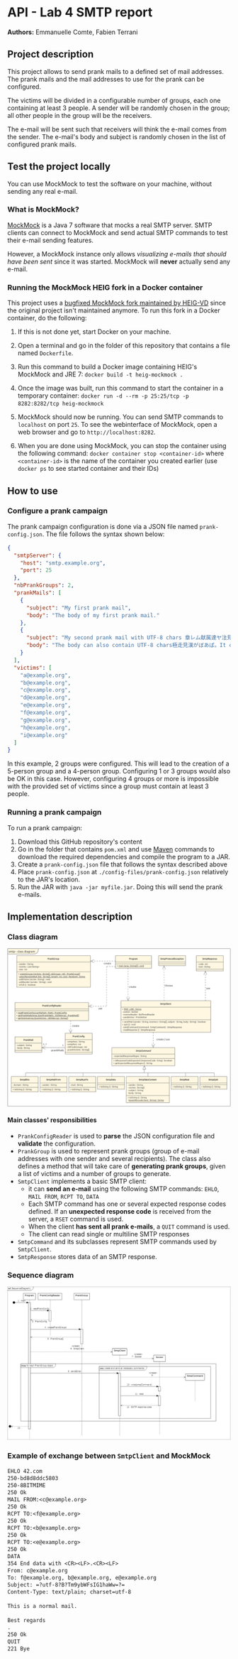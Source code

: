 # API - Lab 4 SMTP report

**Authors:** Emmanuelle Comte, Fabien Terrani

## Project description

This project allows to send prank mails to a defined set of mail addresses. The prank mails and the mail addresses to use for the prank can be configured.

The victims will be divided in a configurable number of groups, each one containing at least 3 people. A sender will be randomly chosen in the group; all other people in the group will be the receivers.

The e-mail will be sent such that receivers will think the e-mail comes from the sender. The e-mail's body and subject is randomly chosen in the list of configured prank mails.

## Test the project locally

You can use MockMock to test the software on your machine, without sending any real e-mail.

### What is MockMock?

[MockMock](https://github.com/tweakers/MockMock) is a Java 7 software that mocks a real SMTP server. SMTP clients can connect to MockMock and send actual SMTP commands to test their e-mail sending features.

However, a MockMock instance only allows *visualizing e-mails that should have been sent* since it was started. MockMock will **never** actually send any e-mail.

### Running the MockMock HEIG fork in a Docker container

This project uses a [bugfixed MockMock fork maintained by HEIG-VD](https://github.com/HEIGVD-Course-API/MockMock) since the original project isn't maintained anymore. To run this fork in a Docker container, do the following:

1. If this is not done yet, start Docker on your machine.

2. Open a terminal and go in the folder of this repository that contains a file named `Dockerfile`.

3. Run this command to build a Docker image containing HEIG's MockMock and JRE 7:
   `docker build -t heig-mockmock .`

4. Once the image was built, run this command to start the container in a temporary container:
   `docker run -d --rm -p 25:25/tcp -p 8282:8282/tcp heig-mockmock`

5. MockMock should now be running. You can send SMTP commands to `localhost` on port `25`. To see the webinterface of MockMock, open a web browser and go to `http://localhost:8282`.

6. When you are done using MockMock, you can stop the container using the following command: `docker container stop <container-id>` where `<container-id>` is the name of the container you created earlier (use `docker ps` to see started container and their IDs)

## How to use

### Configure a prank campaign

The prank campaign configuration is done via a JSON file named `prank-config.json`. The file follows the syntax shown below:

```json
{
  "smtpServer": {
    "host": "smtp.example.org",
    "port": 25
  },
  "nbPrankGroups": 2,
  "prankMails": [
    {
      "subject": "My first prank mail",
      "body": "The body of my first prank mail."
    },
    {
      "subject": "My second prank mail with UTF-8 chars 章レム献属達ヤ注見とらっし",
      "body": "The body can also contain UTF-8 chars極走見漢がぼあぱ。It can also \n contain \r\n new lines!"
    }
  ],
  "victims": [
    "a@example.org",
    "b@example.org",
    "c@example.org",
    "d@example.org",
    "e@example.org",
    "f@example.org",
    "g@example.org",
    "h@example.org",
    "i@example.org"
  ]
}
```

In this example, 2 groups were configured. This will lead to the creation of a 5-person group and a 4-person group. Configuring 1 or 3 groups would also be OK in this case. However, configuring 4 groups or more is impossible with the provided set of victims since a group must contain at least 3 people.

### Running a prank campaign

To run a prank campaign:

1. Download this GitHub repository's content
2. Go in the folder that contains `pom.xml` and use [Maven](https://maven.apache.org/) commands to download the required dependencies and compile the program to a JAR.
3. Create a `prank-config.json` file that follows the syntax described above
4. Place `prank-config.json` at `./config-files/prank-config.json` relatively to the JAR's location.
5. Run the JAR with `java -jar myfile.jar`. Doing this will send the prank e-mails.

## Implementation description

### Class diagram

![](figures/class-diagram.png)

#### Main classes' responsibilities

- `PrankConfigReader` is used to **parse** the JSON configuration file and **validate** the configuration.
- `PrankGroup` is used to represent prank groups (group of e-mail addresses with one sender and several recipients). The class also defines a method that will take care of **generating prank groups**, given a list of victims and a number of groups to generate.
- `SmtpClient` implements a basic SMTP client:
  - it can **send an e-mail** using the following SMTP commands: `EHLO`, `MAIL FROM`, `RCPT TO`, `DATA`
  - Each SMTP command has one or several expected response codes defined. If an **unexpected response code** is received from the server, a `RSET` command is used.
  - When the client **has sent all prank e-mails**, a `QUIT` command is used.
  - The client can read single or multiline SMTP responses
- `SmtpCommand` and its subclasses represent SMTP commands used by `SmtpClient`.
- `SmtpResponse` stores data of an SMTP response.

### Sequence diagram

![](figures/sequence-diagram.png)

### Example of exchange between `SmtpClient` and MockMock

```
EHLO 42.com
250-bd8d8ddc5803
250-8BITMIME
250 Ok
MAIL FROM:<c@example.org>
250 Ok
RCPT TO:<f@example.org>
250 Ok
RCPT TO:<b@example.org>
250 Ok
RCPT TO:<e@example.org>
250 Ok
DATA
354 End data with <CR><LF>.<CR><LF>
From: c@example.org
To: f@example.org, b@example.org, e@example.org
Subject: =?utf-8?B?Tm9ybWFsIG1haWw=?=
Content-Type: text/plain; charset=utf-8

This is a normal mail.

Best regards
.
250 Ok
QUIT
221 Bye
```
